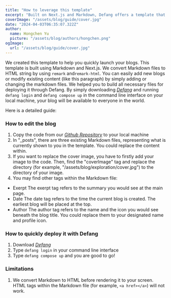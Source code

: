 ```yaml
---
title: "How to leverage this template"
excerpt: "Built on Next.js and Markdown, Defang offers a template that you can quickly adapt. By replacing excerpts, like this paragraph, with your own message to your audience, and swapping out images for those you wish to share with your fans, you can easily prepare your blogs locally. Wait, hang on for a second—do you mean LOCALLY? Yes, your blog won't be visible to others on their end. But don't worry; Defang has a solution. Click the title to learn how to deploy your blogs globally in just 10 minutes."
coverImage: "/assets/blog/guide/cover.jpg"
date: "2024-04-03T06:35:07.322Z"
author:
  name: Hongchen Yu
  picture: "/assets/blog/authors/hongchen.png"
ogImage:
  url: "/assets/blog/guide/cover.jpg"
---
```

We created this template to help you quickly launch your blogs. This template is built using Markdown and Next.js. We convert Markdown files to HTML string by using `remark` and`remark-html`. You can easily add new blogs or modify existing content (like this paragraph) by simply adding or changing the markdown files. We helped you to build all necessary files for deploying it through Defang. By simply downloading *[Defang](https://github.com/defang-io/defang)* and running `defang login` and `defang compose up` in the command line interface on your local machine, your blog will be available to everyone in the world.

Here is a detailed guide:

### How to edit the blog
1. Copy the code from our *[Github Repository](https://github.com/defang-io/defang/tree/main/samples/nodejs)* to your local machine
2. In "_posts", there are three existing Markdown files, representing what is currently shown to you in the template. You could replace the content within.
3. If you want to replace the cover image, you have to firstly add your image to the code. Then, find the "coverImage" tag and replace the directory (for example, "/assets/blog/exploration/cover.jpg") to the directory of your image.
4. You may find other tags within the Markdown file:
- Exerpt
The exerpt tag refers to the summary you would see at the main page. 
- Date
The date tag refers to the time the current blog is created. The earliest blog will be placed at the top.
- Author
The author tag refers to the name and the icon you would see beneath the blog title. You could replace them to your designated name and profile icon. 

### How to quickly deploy it with Defang
1. Download *[Defang](https://github.com/defang-io/defang)*
2. Type `defang login` in your command line interface
3. Type `defang compose up` and you are good to go!

### Limitations
1. We convert Markdown to HTML before rendering it to your screen. HTML tags within the Markdown file (for example, `<a href></a>`) will not work. 


